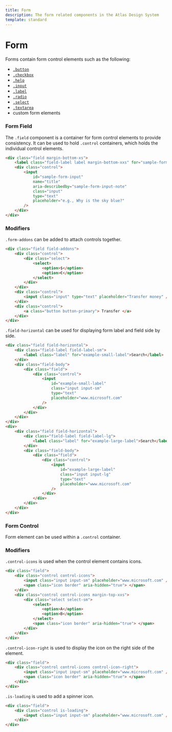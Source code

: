 ```yaml
---
title: Form
description: The form related components in the Atlas Design System
template: standard
---
```


# Form

Forms contain form control elements such as the following:

- [`.button`](./button.md)
- [`.checkbox`](./checkbox.md)
- [`.help`](./help.md)
- [`.input`](./input.md)
- [`.label`](./label.md)
- [`.radio`](./radio.md)
- [`.select`](./select.md)
- [`.textarea`](./textarea.md)
- custom form elements

### Form Field

The `.field` component is a container for form control elements to provide consistency.
It can be used to hold `.control` containers, which holds the individual control elements.

```html
<div class="field margin-bottom-xs">
	<label class="field-label label margin-bottom-xxs" for="sample-form-input"> Input </label>
	<div class="control">
		<input
			id="sample-form-input"
			name="title"
			aria-describedby="sample-form-input-note"
			class="input"
			type="text"
			placeholder="e.g., Why is the sky blue?"
		/>
	</div>
</div>
```

### Modifiers

`.form-addons` can be added to attach controls together.

```html
<div class="field field-addons">
	<div class="control">
		<div class="select">
			<select>
				<option>$</option>
				<option>€</option>
			</select>
		</div>
	</div>
	<div class="control">
		<input class="input" type="text" placeholder="Transfer money" />
	</div>
	<div class="control">
		<a class="button button-primary"> Transfer </a>
	</div>
</div>
```

`.field-horizontal` can be used for displaying form label and field side by side.

```html
<div class="field field-horizontal">
	<div class="field-label field-label-sm">
		<label class="label" for="example-small-label">Search</label>
	</div>
	<div class="field-body">
		<div class="field">
			<div class="control">
				<input
					id="example-small-label"
					class="input input-sm"
					type="text"
					placeholder="www.microsoft.com"
				/>
			</div>
		</div>
	</div>
</div>
<div>
	<div class="field field-horizontal">
		<div class="field-label field-label-lg">
			<label class="label" for="example-large-label">Search</label>
		</div>
		<div class="field-body">
			<div class="field">
				<div class="control">
					<input
						id="example-large-label"
						class="input input-lg"
						type="text"
						placeholder="www.microsoft.com"
					/>
				</div>
			</div>
		</div>
	</div>
</div>
```

### Form Control

Form element can be used within a `.control` container.

### Modifiers

`.control-icons` is used when the control element contains icons.

```html
<div class="field">
	<div class="control control-icons">
		<input class="input input-sm" placeholder="www.microsoft.com" />
		<span class="icon border" aria-hidden="true"> </span>
	</div>
	<div class="control control-icons margin-top-xxs">
		<div class="select select-sm">
			<select>
				<option>A</option>
				<option>B</option>
			</select>
			<span class="icon border" aria-hidden="true"> </span>
		</div>
	</div>
</div>
```

`.control-icon-right` is used to display the icon on the right side of the element.

```html
<div class="field">
	<div class="control control-icons control-icon-right">
		<input class="input input-sm" placeholder="www.microsoft.com" />
		<span class="icon border" aria-hidden="true"> </span>
	</div>
</div>
```

`.is-loading` is used to add a spinner icon.

```html
<div class="field">
	<div class="control is-loading">
		<input class="input input-sm" placeholder="www.microsoft.com" />
	</div>
</div>
```
